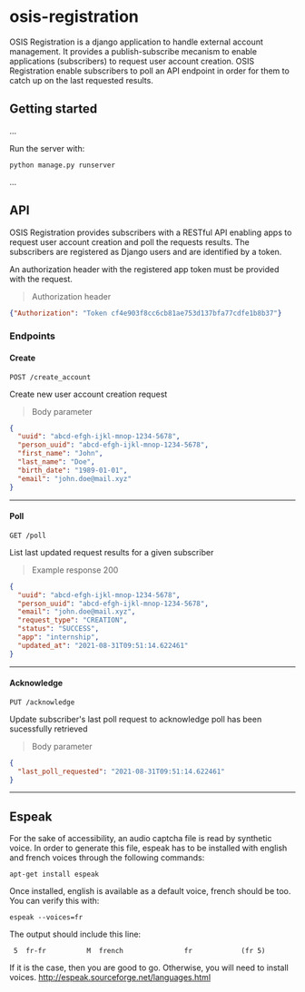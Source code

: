 # osis-registration
OSIS Registration is a django application to handle external account management. It provides a publish-subscribe mecanism to enable applications (subscribers) to request user account creation. OSIS Registration enable subscribers to poll an API endpoint in order for them to catch up on the last requested results.

## Getting started
...

Run the server with:

```
python manage.py runserver
```

...

## API
OSIS Registration provides subscribers with a RESTful API enabling apps to request user account creation and poll the requests results. The subscribers are registered as Django users and are identified by a token.

An authorization header with the registered app token must be provided with the request.

> Authorization header
```json
{"Authorization": "Token cf4e903f8cc6cb81ae753d137bfa77cdfe1b8b37"}
```
### Endpoints

#### Create

`POST /create_account`

Create new user account creation request

> Body parameter

```json
{
  "uuid": "abcd-efgh-ijkl-mnop-1234-5678",
  "person_uuid": "abcd-efgh-ijkl-mnop-1234-5678",
  "first_name": "John",
  "last_name": "Doe",
  "birth_date": "1989-01-01",
  "email": "john.doe@mail.xyz"
}
```
-----

#### Poll

`GET /poll`

List last updated request results for a given subscriber

> Example response 200

```json
{
  "uuid": "abcd-efgh-ijkl-mnop-1234-5678",
  "person_uuid": "abcd-efgh-ijkl-mnop-1234-5678",
  "email": "john.doe@mail.xyz",
  "request_type": "CREATION",
  "status": "SUCCESS",
  "app": "internship",
  "updated_at": "2021-08-31T09:51:14.622461"
}
```
-------

#### Acknowledge

`PUT /acknowledge`

Update subscriber's last poll request to acknowledge poll has been sucessfully retrieved

> Body parameter

```json
{
  "last_poll_requested": "2021-08-31T09:51:14.622461"
}
```
------

## Espeak
For the sake of accessibility, an audio captcha file is read by synthetic voice. In order to generate this file, espeak has to be installed with english and french voices through the following commands:
```
apt-get install espeak
```
Once installed, english is available as a default voice, french should be too. You can verify this with:
```
espeak --voices=fr
```
The output should include this line:
```
 5  fr-fr          M  french               fr            (fr 5)
```
If it is the case, then you are good to go. Otherwise, you will need to install voices.
http://espeak.sourceforge.net/languages.html
